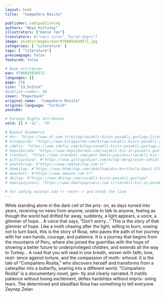 ```yaml
---
layout: book
title:  "Compañero Rosita"

publisher: vadipublishing
authors: "Neşe Kutlutaş"
illustrators: ["Harun Tan"]
translators: #["naci-turan","burak-dogru"]
image: assets/images/ean/9786055830571.jpg
categories: [ "Literature" ]
tags: [ "literature"]
previewpage: false
featured: false

# Book attributes
ean: 9786055830571
languages: []
page: 256
size: "13,5x21cm"
#publish-number: 60
cover: "Paperback"
original-name:  "Compañero Rosita"
original-language: "Turkish"
youtube:

# Foreign Rights attributes
sold: [] # 'AZ', 'TR'

# Buyout Ecommerce
# dnr: "https://www.dr.com.tr/kitap/sacakli-kizin-pasakli-gunlugu-2/cocuk-ve-genclik/genclik-10-yas/roman-oyku/urunno=0001893059001"
# kitapyurdu: "https://www.kitapyurdu.com/kitap/sacakli-kizin-pasakli-gunlugu-2-/560122.html&filter_name=Sa%C3%A7akl%C4%B1+K%C4%B1z%27%C4%B1n+Pasakl%C4%B1+G%C3%BCnl%C3%BC%C4%9F%C3%BC+2"
# idefix: "https://www.idefix.com/kitap/sacakli-kizin-pasakli-gunlugu-2/cocuk-ve-genclik/genclik-10-yas/roman-oyku/urunno=0001893059001"
# hepsiburada: "https://www.hepsiburada.com/sacakli-kiz-in-pasakli-gunlugu-2-damla-yayinevi-p-HBV000012ER86"
# trendyol: "https://www.trendyol.com/genc-damla-yayinevi/sacakli-kiz-in-pasakli-gunlugu-2-p-54825777"
# gittigidiyor: #"https://www.gittigidiyor.com/kitap-dergi/ezan-sehidi-adnan-menderes_pdp_732728793"
# odatvkitap: #"https://www.odatvkitap.com.tr"
# bkmkitap: #"https://www.bkmkitap.com/abdulhamidin-kurtlarla-dansi-578226"
# amazontr: #"https://www.amazon.com.tr"
# dkitap: #"https://www.dkitap.com/sacakli-kizin-pasakli-gunlugu"
# damlayayinevi: "https://www.damlayayinevi.com.tr/sacakli-kiz-in-pasakli-gunlugu-2-bu-iste-bi-terslik-var"

# For adding excerpt add <!--more--> and break the line
---
```

While standing alone in the dark cell of the pris-
on, as days turned into years, receiving no news
from anyone, unable to talk to anyone, feeling as
though the world had drifted far away, suddenly, a
light appears, a voice, a glimmer of hope... A voice
that says, “Don’t worry...” This is the story of that
glimmer of hope.
Like a moth chasing after the light, willing to
burn, vowing not to turn back, this is the story of
Rosa, who paves the path of her journey with her
own hands, courage, and patience. It is a journey
that begins from the mountains of Peru, where
she joined the guerrillas with the hope of showing
a better future to underprivileged children, and
extends all the way to Turkey... A road that you will
read in one breath, woven with faith, love, resil-
ience against torture, and the compassion of moth-
erhood. It is the tale of “Compañero Rosita,” who
discovers herself and transforms from a caterpillar
into a butterfly, soaring into a different world.
“Compañero Rosita” is a documentary novel, gen-
tly and clearly narrated. It instills patience without
losing excitement, defies hardships without impris-
oning tears. The determined and steadfast Rosa
has something to tell everyone.
Zeynep Zelan
<!--more--> 

